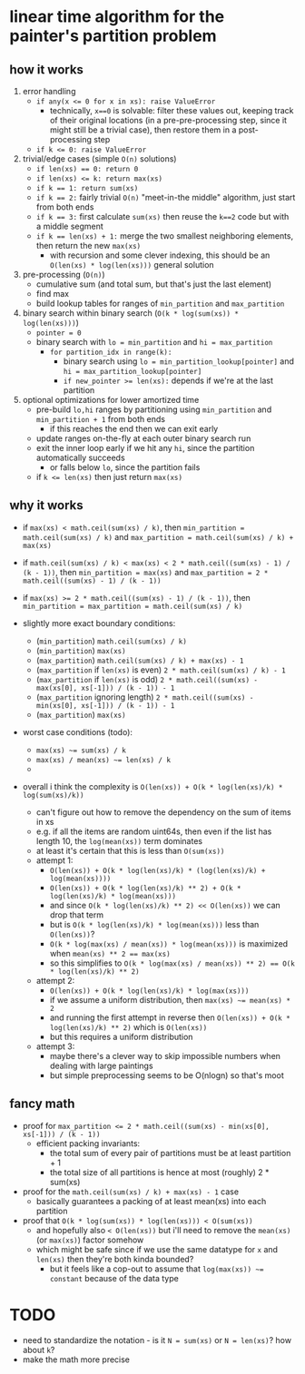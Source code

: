 # linear time algorithm for the painter's partition problem

## how it works

1. error handling
    * `if any(x <= 0 for x in xs): raise ValueError`
        * technically, `x==0` is solvable: filter these values out, keeping track of their original locations (in a
          pre-pre-processing step, since it might still be a trivial case), then restore them in a post-processing step
    * `if k <= 0: raise ValueError`
2. trivial/edge cases (simple `O(n)` solutions)
    * `if len(xs) == 0: return 0`
    * `if len(xs) <= k: return max(xs)`
    * `if k == 1: return sum(xs)`
    * `if k == 2:` fairly trivial `O(n)` "meet-in-the middle" algorithm, just start from both ends
    * `if k == 3:` first calculate `sum(xs)` then reuse the `k==2` code but with a middle segment
    * `if k == len(xs) + 1:` merge the two smallest neighboring elements, then return the new `max(xs)`
        * with recursion and some clever indexing, this should be an `O(len(xs) * log(len(xs)))` general solution
3. pre-processing (`O(n)`)
    * cumulative sum (and total sum, but that's just the last element)
    * find max
    * build lookup tables for ranges of `min_partition` and `max_partition`
4. binary search within binary search (`O(k * log(sum(xs)) * log(len(xs)))`)
    * `pointer = 0`
    * binary search with `lo = min_partition` and `hi = max_partition`
        * `for partition_idx in range(k):`
            * binary search using `lo = min_partition_lookup[pointer]` and `hi = max_partition_lookup[pointer]`
            * `if new_pointer >= len(xs):` depends if we're at the last partition
5. optional optimizations for lower amortized time
    * pre-build `lo,hi` ranges by partitioning using `min_partition` and `min_partition + 1` from both ends
        * if this reaches the end then we can exit early
    * update ranges on-the-fly at each outer binary search run
    * exit the inner loop early if we hit any `hi`, since the partition automatically succeeds
        * or falls below `lo`, since the partition fails
    * if `k <= len(xs)` then just return `max(xs)`

## why it works

* if `max(xs) < math.ceil(sum(xs) / k)`,
  then `min_partition = math.ceil(sum(xs) / k)`
  and `max_partition = math.ceil(sum(xs) / k) + max(xs)`
* if `math.ceil(sum(xs) / k) < max(xs) < 2 * math.ceil((sum(xs) - 1) / (k - 1))`,
  then `min_partition = max(xs)`
  and `max_partition = 2 * math.ceil((sum(xs) - 1) / (k - 1))`
* if `max(xs) >= 2 * math.ceil((sum(xs) - 1) / (k - 1))`,
  then `min_partition = max_partition = math.ceil(sum(xs) / k)`

* slightly more exact boundary conditions:
    * (`min_partition`) `math.ceil(sum(xs) / k)`
    * (`min_partition`) `max(xs)`
    * (`max_partition`) `math.ceil(sum(xs) / k) + max(xs) - 1`
    * (`max_partition` if `len(xs)` is even) `2 * math.ceil(sum(xs) / k) - 1`
    * (`max_partition` if `len(xs)` is odd) `2 * math.ceil((sum(xs) - max(xs[0], xs[-1])) / (k - 1)) - 1`
    * (`max_partition` ignoring length) `2 * math.ceil((sum(xs) - min(xs[0], xs[-1])) / (k - 1)) - 1`
    * (`max_partition`) `max(xs)`

* worst case conditions (todo):
    * `max(xs) ~= sum(xs) / k`
    * `max(xs) / mean(xs) ~= len(xs) / k`
    *

* overall i think the complexity is `O(len(xs)) + O(k * log(len(xs)/k) * log(sum(xs)/k))`
    * can't figure out how to remove the dependency on the sum of items in xs
    * e.g. if all the items are random uint64s, then even if the list has length 10, the `log(mean(xs))` term dominates
    * at least it's certain that this is less than `O(sum(xs))`
    * attempt 1:
        * `O(len(xs)) + O(k * log(len(xs)/k) * (log(len(xs)/k) + log(mean(xs))))`
        * `O(len(xs)) + O(k * log(len(xs)/k) ** 2) + O(k * log(len(xs)/k) * log(mean(xs)))`
        * and since `O(k * log(len(xs)/k) ** 2) << O(len(xs))` we can drop that term
        * but is `O(k * log(len(xs)/k) * log(mean(xs)))` less than `O(len(xs))`?
        * `O(k * log(max(xs) / mean(xs)) * log(mean(xs)))` is maximized when `mean(xs) ** 2 == max(xs)`
        * so this simplifies to `O(k * log(max(xs) / mean(xs)) ** 2) == O(k * log(len(xs)/k) ** 2)`
    * attempt 2:
        * `O(len(xs)) + O(k * log(len(xs)/k) * log(max(xs)))`
        * if we assume a uniform distribution, then `max(xs) ~= mean(xs) * 2`
        * and running the first attempt in reverse then `O(len(xs)) + O(k * log(len(xs)/k) ** 2)` which is `O(len(xs))`
        * but this requires a uniform distribution
    * attempt 3:
        * maybe there's a clever way to skip impossible numbers when dealing with large paintings
        * but simple preprocessing seems to be O(nlogn) so that's moot 

## fancy math

* proof for `max_partition <= 2 * math.ceil((sum(xs) - min(xs[0], xs[-1])) / (k - 1))`
    * efficient packing invariants:
        * the total sum of every pair of partitions must be at least partition + 1
        * the total size of all partitions is hence at most (roughly) 2 * sum(xs)
* proof for the `math.ceil(sum(xs) / k) + max(xs) - 1` case
    * basically guarantees a packing of at least mean(xs) into each partition
* proof that `O(k * log(sum(xs)) * log(len(xs))) < O(sum(xs))`
    * and hopefully also `< O(len(xs))` but i'll need to remove the `mean(xs)` (or `max(xs)`) factor somehow
    * which might be safe since if we use the same datatype for `x` and `len(xs)` then they're both kinda bounded?
        * but it feels like a cop-out to assume that `log(max(xs)) ~= constant` because of the data type

# TODO

* need to standardize the notation - is it `N = sum(xs)` or `N = len(xs)`? how about `k`?
* make the math more precise